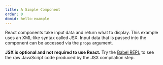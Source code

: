 ```yaml
---
title: A Simple Component
order: 0
domid: hello-example
---
```


React components take input data and return what to display. This example uses an XML-like syntax called JSX. Input data that is passed into the component can be accessed via the `props` argument.

**JSX is optional and not required to use React.** Try the [Babel REPL](babel://es5-syntax-example) to see the raw JavaScript code produced by the JSX compilation step.
